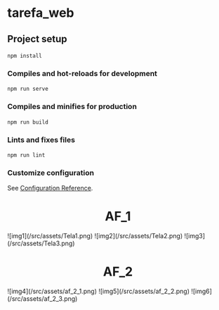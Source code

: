 # tarefa_web

## Project setup
```
npm install
```

### Compiles and hot-reloads for development
```
npm run serve
```

### Compiles and minifies for production
```
npm run build
```

### Lints and fixes files
```
npm run lint
```

### Customize configuration
See [Configuration Reference](https://cli.vuejs.org/config/).
<h1 align="center">AF_1</h1>
![img1](/src/assets/Tela1.png)
![img2](/src/assets/Tela2.png)
![img3](/src/assets/Tela3.png)
<h1 align="center">AF_2</h1>
![img4](/src/assets/af_2_1.png)
![img5](/src/assets/af_2_2.png)
![img6](/src/assets/af_2_3.png)
